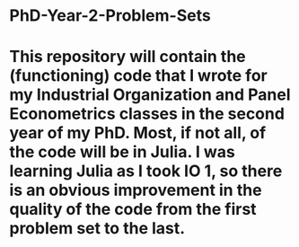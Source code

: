 # PhD-Year-2-Problem-Sets

# This repository will contain the (functioning) code that I wrote for my Industrial Organization and Panel Econometrics classes in the second year of my PhD. Most, if not all, of the code will be in Julia. I was learning Julia as I took IO 1, so there is an obvious improvement in the quality of the code from the first problem set to the last.
